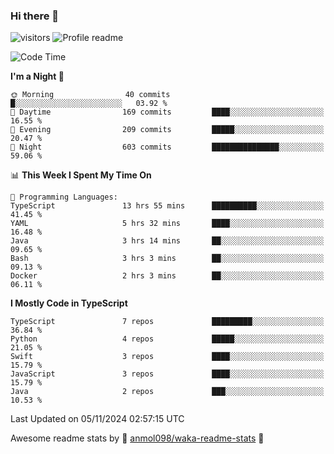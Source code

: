 ### Hi there 👋  
![visitors](https://visitor-badge.laobi.icu/badge?page_id=leverglowh) ![Profile readme](https://github.com/leverglowh/leverglowh/workflows/Profile%20readme/badge.svg?branch=master)

<!--START_SECTION:waka-->
![Code Time](http://img.shields.io/badge/Code%20Time-3%2C139%20hrs%2014%20mins-blue)

**I'm a Night 🦉** 

```text
🌞 Morning                40 commits          █░░░░░░░░░░░░░░░░░░░░░░░░   03.92 % 
🌆 Daytime                169 commits         ████░░░░░░░░░░░░░░░░░░░░░   16.55 % 
🌃 Evening                209 commits         █████░░░░░░░░░░░░░░░░░░░░   20.47 % 
🌙 Night                  603 commits         ███████████████░░░░░░░░░░   59.06 % 
```


📊 **This Week I Spent My Time On** 

```text
💬 Programming Languages: 
TypeScript               13 hrs 55 mins      ██████████░░░░░░░░░░░░░░░   41.45 % 
YAML                     5 hrs 32 mins       ████░░░░░░░░░░░░░░░░░░░░░   16.48 % 
Java                     3 hrs 14 mins       ██░░░░░░░░░░░░░░░░░░░░░░░   09.65 % 
Bash                     3 hrs 3 mins        ██░░░░░░░░░░░░░░░░░░░░░░░   09.13 % 
Docker                   2 hrs 3 mins        ██░░░░░░░░░░░░░░░░░░░░░░░   06.11 % 
```

**I Mostly Code in TypeScript** 

```text
TypeScript               7 repos             █████████░░░░░░░░░░░░░░░░   36.84 % 
Python                   4 repos             █████░░░░░░░░░░░░░░░░░░░░   21.05 % 
Swift                    3 repos             ████░░░░░░░░░░░░░░░░░░░░░   15.79 % 
JavaScript               3 repos             ████░░░░░░░░░░░░░░░░░░░░░   15.79 % 
Java                     2 repos             ███░░░░░░░░░░░░░░░░░░░░░░   10.53 % 
```




 Last Updated on 05/11/2024 02:57:15 UTC
<!--END_SECTION:waka-->


Awesome readme stats by :star2: [anmol098/waka-readme-stats](https://github.com/anmol098/waka-readme-stats) :star2:
